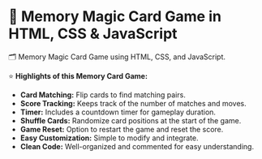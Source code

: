 # 🧠 Memory Magic Card Game in HTML, CSS & JavaScript

🗂️ Memory Magic Card Game using HTML, CSS, and JavaScript. 

⭐ **Highlights of this Memory Card Game:**

- **Card Matching:** Flip cards to find matching pairs.
- **Score Tracking:** Keeps track of the number of matches and moves.
- **Timer:** Includes a countdown timer for gameplay duration.
- **Shuffle Cards:** Randomize card positions at the start of the game.
- **Game Reset:** Option to restart the game and reset the score.
- **Easy Customization:** Simple to modify and integrate.
- **Clean Code:** Well-organized and commented for easy understanding.